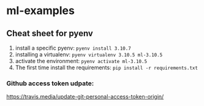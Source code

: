 # ml-examples
## Cheat sheet for pyenv
1. install a specific pyenv: `pyenv install 3.10.7`
2. installing a virtualenv: `pyenv virtualenv 3.10.5 ml-3.10.5`
3. activate the environment: `pyenv activate ml-3.10.5`
4. The first time install the requirements: `pip install -r requirements.txt`


### Github access token udpate:
https://travis.media/update-git-personal-access-token-origin/
